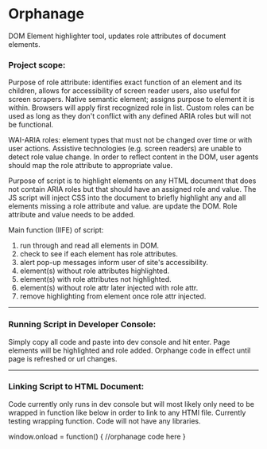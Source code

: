 # Orphanage
DOM Element highlighter tool, updates role attributes of document elements.

<h3>Project scope:</h3> 

Purpose of role attribute: identifies exact function of an element and its children, allows for accessibility of screen reader users, also useful for
screen scrapers. Native semantic element; assigns purpose to element it is within. Browsers will apply first recognized role in list.
Custom roles can be used as long as they don't conflict with any defined ARIA roles but will not be functional.

WAI-ARIA roles: element types that must not be changed over time or with user actions. Assistive technologies (e.g. screen readers) are unable to detect role value change. In order to
reflect content in the DOM, user agents should map the role attribute to appropriate value.

Purpose of script is to highlight elements on any HTML document that does not contain ARIA roles but that should have an assigned role and value.
The JS script will inject CSS into the document to briefly highlight any and all elements missing a role attribute and value.
are update the DOM. Role attribute and value needs to be added.

Main function (IIFE) of script:
1. run through and read all elements in DOM.
2. check to see if each element has role attributes.
3. alert pop-up messages inform user of site's accessibility.
3. element(s) without role attributes highlighted.
4. element(s) with role attributes not highlighted.
5. element(s) without role attr later injected with role attr.
6. remove highlighting from element once role attr injected.

<hr>

<h3>Running Script in Developer Console:</h3>
Simply copy all code and paste into dev console and hit enter.
Page elements will be highlighted and role added. Orphange code in effect until page is refreshed or url changes.

<hr>

<h3>Linking Script to HTML Document:</h3>
Code currently only runs in dev console but will most likely only need to be wrapped in function like below in order to link to any HTMl file.
Currently testing wrapping function. Code will not have any libraries.

window.onload = function() { 
  //orphanage code here 
  }

